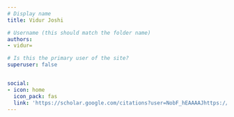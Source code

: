 ```yaml
---
# Display name
title: Vidur Joshi

# Username (this should match the folder name)
authors:
- vidur=

# Is this the primary user of the site?
superuser: false


social:
- icon: home
  icon_pack: fas
  link: 'https://scholar.google.com/citations?user=NobF_hEAAAAJhttps://gabrielstanovsky.github.io/hl'
---
```

